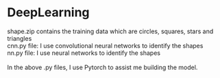 # DeepLearning<br />
shape.zip contains the training data which are circles, squares, stars and triangles<br />
cnn.py file: I use convolutional neural networks to identify the shapes<br />
nn.py file: I use neural networks to identify the shapes<br />
<br />
In the above .py files, I use Pytorch to assist me building the model.
